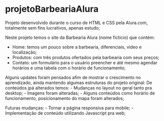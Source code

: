 # projetoBarbeariaAlura

Projeto desenvolvido durante o curso de HTML e CSS pela Alura.com, totalmente sem fins lucrativos, apenas estudo;

Neste projeto temos o site da Barbearia Alura (nome fictício) que contém:
   - Home: temos um pouco sobre a barbearia, diferenciais, video e localização;
   - Produtos: com três produtos ofertados pela barbearia com seus preços;
   - Contato: um formulário para o usuário preencher e até mesmo agendar horários e uma tabela com o horário de funcionamento;

Alguns updates foram pensados afim de mostrar o crescimento no aprendizado, ainda mantendo algumas estruturas do projeto original:
   De conteúdos jpá alterados temos:
      - Mudanças no layout no geral tanto pra desktop;
      - Imagens foram alteradas;
      - Alguns conteúdos como horário de funcionamento, posicionamento do mapa foram alterados;
      
   Futuras mudanças:
      - Tornar a página responsiva para mobile;
      - Implementação de conteúdo utilizando Javascript pra web;


